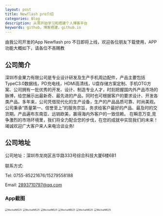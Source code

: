 ```yaml
---
layout: post
title: Newflash pro介绍
categories: Blog
description: 从零开始学习和搭建个人博客平台
keywords: github，博客搭建，github.io
---
```


由我公司开发的App  Newflash pro 不日即将上线，欢迎各位朋友下载使用，APP功能大概如下，请各位不吝赐教

## 公司简介

​            深圳市金果力有限公司是专业设计研发及生产手机周边配件，产品主要包括TypeC3.0数据线，PD充电线，HDMI高清线，U盘存储方案定制、手机OTG方案、公司拥有一批优秀的开发、设计、制造专业人才，时刻把握国内外产品市场的脉博，给您展示出最新奇、最先进的产品，同时也可根据客户的要求设计、开发各类产品。多年来，公司凭借现代化的生产设备，生产的产品品质可靠、时尚美观。公司秉承“质量第一、信誉至上”的服务宗旨，务求给客户最好的产品、最及时的交货期。产品遍布东南亚、远销欧美，赢得海内外客户的一致信赖。 在瞬息万变,竞争激烈的市场环境里，我们将全力配合您的步伐，在您的成就中实现我们的未来！ 竭诚欢迎广大客户来人来电洽谈业务!

## 公司地址

公司地址：深圳市龙岗区吉华路333号综合科技大厦6楼6B1

联系方式:

Tel: 0755-85221676/15279558188

Email: [2893710797@qq.com](mailto:2893710797@qq.com)

### App截图

<img src="/Users/diwang/Documents/NewflashPro.github.io/images/posts/blog/WechatIMG25.png" alt="WechatIMG25" style="zoom:50%;" />

<img src="/Users/diwang/Documents/NewflashPro.github.io/images/posts/blog/WechatIMG36.png" alt="WechatIMG25" style="zoom:50%;" />

<img src="/Users/diwang/Documents/NewflashPro.github.io/images/posts/blog/WechatIMG39.png" alt="WechatIMG25" style="zoom:50%;" />

<img src="/Users/diwang/Documents/NewflashPro.github.io/images/posts/blog/WechatIMG41.png" alt="WechatIMG25" style="zoom:50%;" />

<img src="/Users/diwang/Documents/NewflashPro.github.io/images/posts/blog/WechatIMG35.png" alt="WechatIMG25" style="zoom:50%;" />

<img src="/Users/diwang/Documents/NewflashPro.github.io/images/posts/blog/WechatIMG34.png" alt="WechatIMG25" style="zoom:50%;" />